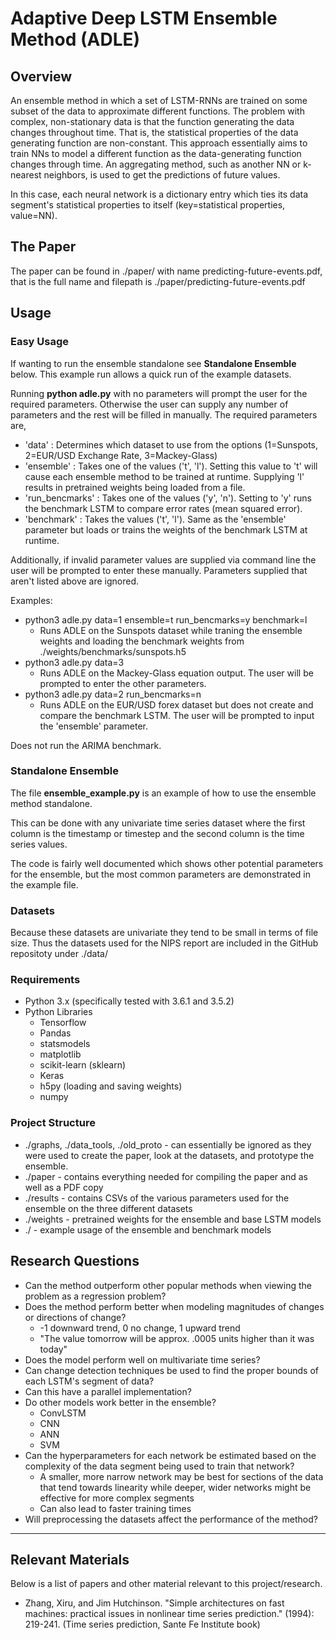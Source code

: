 # Adaptive Deep LSTM Ensemble Method (ADLE)

## Overview

An ensemble method in which a set of LSTM-RNNs are trained on some subset of the data to approximate different functions. The problem with complex,
non-stationary data is that the function generating the data changes throughout time. That is, the statistical properties of the data generating
function are non-constant. This approach essentially aims to train NNs to model a different function as the data-generating function changes through time. An aggregating method,
such as another NN or k-nearest neighbors, is used to get the predictions of future values.

In this case, each neural network is a dictionary entry which ties its data segment's statistical properties to itself (key=statistical properties, value=NN).

## The Paper

The paper can be found in ./paper/ with name predicting-future-events.pdf, that is the full name and filepath is ./paper/predicting-future-events.pdf

## Usage

### Easy Usage

If wanting to run the ensemble standalone see **Standalone Ensemble** below. This example run allows a quick run of the example datasets.

Running **python adle.py** with no parameters will prompt the user for the required parameters. Otherwise
the user can supply any number of parameters and the rest will be filled in manually. The required parameters are,

+ 'data' : Determines which dataset to use from the options (1=Sunspots, 2=EUR/USD Exchange Rate, 3=Mackey-Glass)
+ 'ensemble' : Takes one of the values ('t', 'l'). Setting this value to 't' will cause each
ensemble method to be trained at runtime. Supplying 'l' results in pretrained weights being loaded from a file.
+ 'run_bencmarks' : Takes one of the values ('y', 'n'). Setting to 'y' runs the benchmark LSTM to compare
error rates (mean squared error).
+ 'benchmark' : Takes the values ('t', 'l'). Same as the 'ensemble' parameter but loads or trains the
weights of the benchmark LSTM at runtime.

Additionally, if invalid parameter values are supplied via command line the user will be prompted to enter these manually. Parameters supplied that aren't listed above are ignored.

Examples:
  + python3 adle.py data=1 ensemble=t run_bencmarks=y benchmark=l
    + Runs ADLE on the Sunspots dataset while traning the ensemble weights and loading the benchmark weights from ./weights/benchmarks/sunspots.h5
  + python3 adle.py data=3
    + Runs ADLE on the Mackey-Glass equation output. The user will be prompted to enter the other parameters.
  + python3 adle.py data=2 run_bencmarks=n
    + Runs ADLE on the EUR/USD forex dataset but does not create and compare the benchmark LSTM. The user will be prompted to input the 'ensemble' parameter.

Does not run the ARIMA benchmark.

### Standalone Ensemble

The file **ensemble_example.py** is an example of how to use the ensemble method standalone.

This can be done with any univariate time series dataset where the first column is the timestamp or timestep and the second column is the time series values.

The code is fairly well documented which shows other potential parameters for the ensemble, but the most common parameters are demonstrated in the example file.

### Datasets

Because these datasets are univariate they tend to be small in terms of file size. Thus the datasets used for the NIPS report are included in the GitHub repositoty under ./data/

### Requirements

+ Python 3.x (specifically tested with 3.6.1 and 3.5.2)
+ Python Libraries
  + Tensorflow
  + Pandas
  + statsmodels
  + matplotlib
  + scikit-learn (sklearn)
  + Keras
  + h5py (loading and saving weights)
  + numpy

### Project Structure

+ ./graphs, ./data_tools, ./old_proto - can essentially be ignored as they were used to create the paper, look at the datasets, and prototype the ensemble.
+ ./paper - contains everything needed for compiling the paper and as well as a PDF copy
+ ./results - contains CSVs of the various parameters used for the ensemble on the three different datasets
+ ./weights - pretrained weights for the ensemble and base LSTM models
+ ./ - example usage of the ensemble and benchmark models


## Research Questions

+ Can the method outperform other popular methods when viewing the problem as a regression problem?
+ Does the method perform better when modeling magnitudes of changes or directions of change?
  + -1 downward trend, 0 no change, 1 upward trend
  + "The value tomorrow will be approx. .0005 units higher than it was today"
+ Does the model perform well on multivariate time series?
+ Can change detection techniques be used to find the proper bounds of each LSTM's segment of data?
+ Can this have a parallel implementation?
+ Do other models work better in the ensemble?
  + ConvLSTM
  + CNN
  + ANN
  + SVM
+ Can the hyperparameters for each network be estimated based on the complexity of the data segment being used to train that network?
  + A smaller, more narrow network may be best for sections of the data that tend towards linearity while deeper, wider networks might be effective for more complex segments
  + Can also lead to faster training times
+ Will preprocessing the datasets affect the performance of the method?

--------

## Relevant Materials

Below is a list of papers and other material relevant to this project/research.

+ Zhang, Xiru, and Jim Hutchinson. "Simple architectures on fast machines: practical issues in nonlinear time series prediction." (1994): 219-241. (Time series prediction, Sante Fe Institute book)
